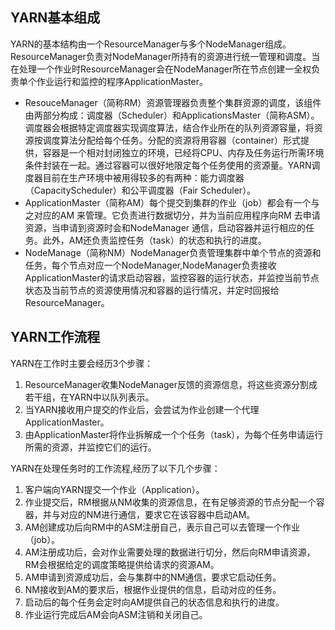 ## YARN基本组成
YARN的基本结构由一个ResourceManager与多个NodeManager组成。ResourceManager负责对NodeManager所持有的资源进行统一管理和调度。当在处理一个作业时ResourceManager会在NodeManager所在节点创建一全权负责单个作业运行和监控的程序ApplicationMaster。

* ResouceManager（简称RM）资源管理器负责整个集群资源的调度，该组件由两部分构成：调度器（Scheduler）和ApplicationsMaster（简称ASM）。调度器会根据特定调度器实现调度算法，结合作业所在的队列资源容量，将资源按调度算法分配给每个任务。分配的资源将用容器（container）形式提供，容器是一个相对封闭独立的环境，已经将CPU、内存及任务运行所需环境条件封装在一起。通过容器可以很好地限定每个任务使用的资源量。YARN调度器目前在生产环境中被用得较多的有两种：能力调度器（CapacityScheduler）和公平调度器（Fair Scheduler）。
* ApplicationMaster（简称AM）每个提交到集群的作业（job）都会有一个与之对应的AM 来管理。它负责进行数据切分，并为当前应用程序向RM 去申请资源，当申请到资源时会和NodeManager 通信，启动容器并运行相应的任务。此外，AM还负责监控任务（task）的状态和执行的进度。
* NodeManage（简称NM）NodeManager负责管理集群中单个节点的资源和任务，每个节点对应一个NodeManager,NodeManager负责接收ApplicationMaster的请求启动容器，监控容器的运行状态，并监控当前节点状态及当前节点的资源使用情况和容器的运行情况，并定时回报给ResourceManager。

## YARN工作流程
YARN在工作时主要会经历3个步骤：
1. ResourceManager收集NodeManager反馈的资源信息，将这些资源分割成若干组，在YARN中以队列表示。
2. 当YARN接收用户提交的作业后，会尝试为作业创建一个代理ApplicationMaster。
3. 由ApplicationMaster将作业拆解成一个个任务（task），为每个任务申请运行所需的资源，并监控它们的运行。

YARN在处理任务时的工作流程,经历了以下几个步骤：
1. 客户端向YARN提交一个作业（Application）。
2. 作业提交后，RM根据从NM收集的资源信息，在有足够资源的节点分配一个容器，并与对应的NM进行通信，要求它在该容器中启动AM。
3. AM创建成功后向RM中的ASM注册自己，表示自己可以去管理一个作业（job）。
4. AM注册成功后，会对作业需要处理的数据进行切分，然后向RM申请资源，RM会根据给定的调度策略提供给请求的资源AM。
5. AM申请到资源成功后，会与集群中的NM通信，要求它启动任务。
6. NM接收到AM的要求后，根据作业提供的信息，启动对应的任务。
7. 启动后的每个任务会定时向AM提供自己的状态信息和执行的进度。
8. 作业运行完成后AM会向ASM注销和关闭自己。


